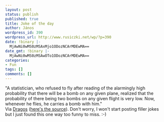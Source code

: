```yaml
---
layout: post
status: publish
published: true
title: Joke of the day
author: János
wordpress_id: 390
wordpress_url: http://www.rusiczki.net/wp/?p=390
date: !binary |-
  MjAwNi0wMS0zMSAxMjo1ODozNCArMDEwMA==
date_gmt: !binary |-
  MjAwNi0wMS0zMSAwOTo1ODozNCArMDEwMA==
categories:
- Fun
tags: []
comments: []
---
```

<p>"A statistician, who refused to fly after reading of the alarmingly high probability that there will be a bomb on any given plane, realized that the probability of there being two bombs on any given flight is very low. Now, whenever he flies, he carries a bomb with him."<br />
Via <a href="http://unapezi.fourhooks.com/general/art8548164879/">Dragos</a> (<a href="http://klab.lv/users/petrovichs/210437.html">here's the source</a>). Don't worry, I won't start posting filler jokes but I just found this one way too funny to miss. :-)</p>
